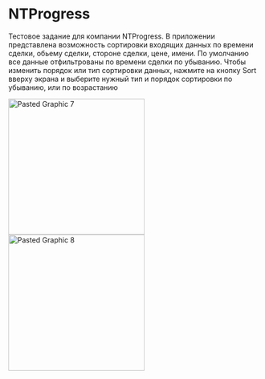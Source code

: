 # NTProgress
Тестовое задание для компании NTProgress. В приложении представлена возможность сортировки входящих данных по времени сделки, обьему сделки, стороне сделки, цене, имени. По умолчанию все данные отфильтрованы по времени сделки по убыванию. Чтобы изменить порядок или тип сортировки данных, нажмите на кнопку Sort вверху экрана и выберите нужный тип и порядок сортировки по убыванию, или по возрастанию

<img width="271" alt="Pasted Graphic 7" src="https://github.com/D1maSD/NTProgress/assets/93784266/c1d2b352-adc8-4fc9-947a-9247ad6444b5">
<img width="271" alt="Pasted Graphic 8" src="https://github.com/D1maSD/NTProgress/assets/93784266/8cdb0444-ca4d-427b-b28a-162fb2e23e1e">
